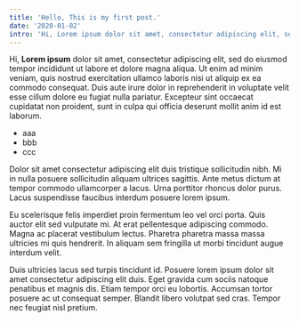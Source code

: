 ```yaml
---
title: 'Hello, This is my first post.'
date: '2020-01-02'
intro: 'Hi, Lorem ipsum dolor sit amet, consectetur adipiscing elit, sed do eiusmod tempor incididunt ut labore et dolore magna aliqua. Ut enim ad minim veniam, quis nostrud exercitation ullamco laboris nisi ut aliquip ex ea commodo consequat. Duis aute irure dolor in reprehenderit in voluptate velit esse cillum dolore eu fugiat nulla pariatur. Excepteur sint occaecat cupidatat non proident, sunt in culpa qui officia deserunt mollit anim id est laborum.'
---
```


Hi, **Lorem ipsum** dolor sit amet, consectetur adipiscing elit, sed do eiusmod tempor incididunt ut labore et dolore magna aliqua. Ut enim ad minim veniam, quis nostrud exercitation ullamco laboris nisi ut aliquip ex ea commodo consequat. Duis aute irure dolor in reprehenderit in voluptate velit esse cillum dolore eu fugiat nulla pariatur. Excepteur sint occaecat cupidatat non proident, sunt in culpa qui officia deserunt mollit anim id est laborum.

- aaa
- bbb
- ccc

Dolor sit amet consectetur adipiscing elit duis tristique sollicitudin nibh. Mi in nulla posuere sollicitudin aliquam ultrices sagittis. Ante metus dictum at tempor commodo ullamcorper a lacus. Urna porttitor rhoncus dolor purus. Lacus suspendisse faucibus interdum posuere lorem ipsum.

Eu scelerisque felis imperdiet proin fermentum leo vel orci porta. Quis auctor elit sed vulputate mi. At erat pellentesque adipiscing commodo. Magna ac placerat vestibulum lectus. Pharetra pharetra massa massa ultricies mi quis hendrerit. In aliquam sem fringilla ut morbi tincidunt augue interdum velit.

Duis ultricies lacus sed turpis tincidunt id. Posuere lorem ipsum dolor sit amet consectetur adipiscing elit duis. Eget gravida cum sociis natoque penatibus et magnis dis. Etiam tempor orci eu lobortis. Accumsan tortor posuere ac ut consequat semper. Blandit libero volutpat sed cras. Tempor nec feugiat nisl pretium.
